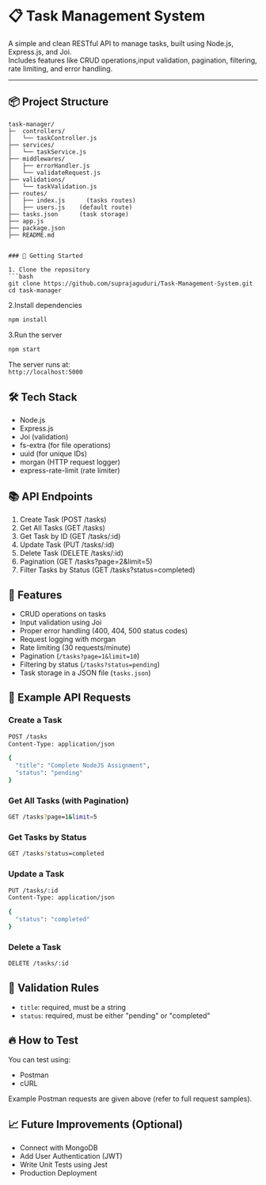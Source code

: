 
# 📋 Task Management System

A simple and clean RESTful API to manage tasks, built using Node.js, Express.js, and Joi.  
Includes features like CRUD operations,input validation, pagination, filtering, rate limiting, and error handling.

---

## 📦 Project Structure

```
task-manager/
├─  controllers/
│   └── taskController.js
├── services/
│   └── taskService.js
├── middlewares/
│   ├── errorHandler.js
│   └── validateRequest.js
├── validations/
│   └── taskValidation.js
├── routes/
│   ├── index.js      (tasks routes)
│   ├── users.js    (default route)
├── tasks.json      (task storage)
├── app.js
├── package.json
├── README.md


### 🚀 Getting Started

1. Clone the repository
```bash
git clone https://github.com/suprajaguduri/Task-Management-System.git
cd task-manager
```

2.Install dependencies
```bash
npm install
```

3.Run the server
```bash
npm start
```

The server runs at:  
`http://localhost:5000`

## 🛠️ Tech Stack
- Node.js
- Express.js
- Joi (validation)
- fs-extra (for file operations)
- uuid (for unique IDs)
- morgan (HTTP request logger)
- express-rate-limit (rate limiter)


## 📚 API Endpoints
1. Create Task (POST /tasks)
2. Get All Tasks (GET /tasks)
3. Get Task by ID (GET /tasks/:id)
4. Update Task (PUT /tasks/:id)
5. Delete Task (DELETE /tasks/:id)
6. Pagination (GET /tasks?page=2&limit=5)
7. Filter Tasks by Status (GET /tasks?status=completed)

## 🎯 Features
- CRUD operations on tasks
- Input validation using Joi
- Proper error handling (400, 404, 500 status codes)
- Request logging with morgan
- Rate limiting (30 requests/minute)
- Pagination (`/tasks?page=1&limit=10`)
- Filtering by status (`/tasks?status=pending`)
- Task storage in a JSON file (`tasks.json`)


## 🧪 Example API Requests

### Create a Task
```bash
POST /tasks
Content-Type: application/json

{
  "title": "Complete NodeJS Assignment",
  "status": "pending"
}
```

### Get All Tasks (with Pagination)
```bash
GET /tasks?page=1&limit=5
```

### Get Tasks by Status
```bash
GET /tasks?status=completed
```

### Update a Task
```bash
PUT /tasks/:id
Content-Type: application/json

{
  "status": "completed"
}
```

### Delete a Task
```bash
DELETE /tasks/:id
```

## 📝 Validation Rules

- `title`: required, must be a string
- `status`: required, must be either "pending" or "completed"

## 🔥 How to Test

You can test using:
- Postman
- cURL

Example Postman requests are given above (refer to full request samples).

## 📈 Future Improvements (Optional)

- Connect with MongoDB 
- Add User Authentication (JWT)
- Write Unit Tests using Jest
- Production Deployment
